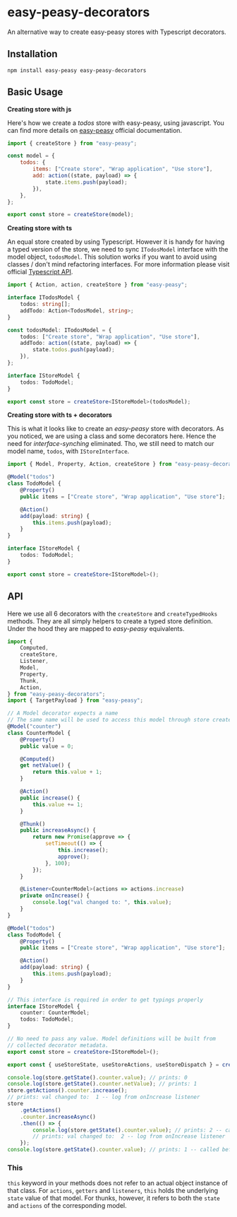 # easy-peasy-decorators

An alternative way to create easy-peasy stores with Typescript decorators.

## Installation

```
npm install easy-peasy easy-peasy-decorators
```

## Basic Usage

**Creating store with js**

Here's how we create a _todos_ store with easy-peasy, using javascript. You can find more details on [easy-peasy](https://easy-peasy.now.sh/docs/introduction/) official documentation.

```js
import { createStore } from "easy-peasy";

const model = {
    todos: {
        items: ["Create store", "Wrap application", "Use store"],
        add: action((state, payload) => {
            state.items.push(payload);
        }),
    },
};

export const store = createStore(model);
```

**Creating store with ts**

An equal store created by using Typescript. However it is handy for having a typed version of the store, we need to sync `ITodosModel` interface with the model object, `todosModel`. This solution works if you want to avoid using classes / don't mind refactoring interfaces. For more information please visit official [Typescript API](https://easy-peasy.now.sh/docs/typescript-api/).

```ts
import { Action, action, createStore } from "easy-peasy";

interface ITodosModel {
    todos: string[];
    addTodo: Action<TodosModel, string>;
}

const todosModel: ITodosModel = {
    todos: ["Create store", "Wrap application", "Use store"],
    addTodo: action((state, payload) => {
        state.todos.push(payload);
    }),
};

interface IStoreModel {
    todos: TodoModel;
}

export const store = createStore<IStoreModel>(todosModel);
```

**Creating store with ts + decorators**

This is what it looks like to create an _easy-peasy_ store with decorators. As you noticed, we are using a class and some decorators here. Hence the need for _interface-synching_ eliminated. Tho, we still need to match our model name, `todos`, with `IStoreInterface`.

```ts
import { Model, Property, Action, createStore } from "easy-peasy-decorators";

@Model("todos")
class TodoModel {
    @Property()
    public items = ["Create store", "Wrap application", "Use store"];

    @Action()
    add(payload: string) {
        this.items.push(payload);
    }
}

interface IStoreModel {
    todos: TodoModel;
}

export const store = createStore<IStoreModel>();
```

## API
Here we use all 6 decorators with the `createStore` and `createTypedHooks` methods. They are all simply helpers to create a typed store definition. Under the hood they are mapped to *easy-peasy* equivalents.

```ts
import {
    Computed,
    createStore,
    Listener,
    Model,
    Property,
    Thunk,
    Action,
} from "easy-peasy-decorators";
import { TargetPayload } from "easy-peasy";

// A Model decorator expects a name
// The same name will be used to access this model through store created
@Model("counter")
class CounterModel {
    @Property()
    public value = 0;

    @Computed()
    get netValue() {
        return this.value + 1;
    }

    @Action()
    public increase() {
        this.value += 1;
    }

    @Thunk()
    public increaseAsync() {
        return new Promise(approve => {
            setTimeout(() => {
                this.increase();
                approve();
            }, 100);
        });
    }

    @Listener<CounterModel>(actions => actions.increase)
    private onIncrease() {
        console.log("val changed to: ", this.value);
    }
}

@Model("todos")
class TodoModel {
    @Property()
    public items = ["Create store", "Wrap application", "Use store"];

    @Action()
    add(payload: string) {
        this.items.push(payload);
    }
}

// This interface is required in order to get typings properly
interface IStoreModel {
    counter: CounterModel;
    todos: TodoModel;
}

// No need to pass any value. Model definitions will be built from
// collected decorator metadata.
export const store = createStore<IStoreModel>();

export const { useStoreState, useStoreActions, useStoreDispatch } = createTypedHooks<IStoreModel>();

console.log(store.getState().counter.value); // prints: 0
console.log(store.getState().counter.netValue); // prints: 1
store.getActions().counter.increase();
// prints: val changed to:  1 -- log from onIncrease listener
store
    .getActions()
    .counter.increaseAsync()
    .then(() => {
        console.log(store.getState().counter.value); // prints: 2 -- called after 100ms
        // prints: val changed to:  2 -- log from onIncrease listener
    });
console.log(store.getState().counter.value); // prints: 1 -- called before timeout
```

### This
`this` keyword in your methods does not refer to an actual object instance of that class. For `actions`, `getters` and `listeners`, `this`  holds the underlying `state` value of that model. For thunks, however, it refers to both the `state` and `actions` of the corresponding model.
